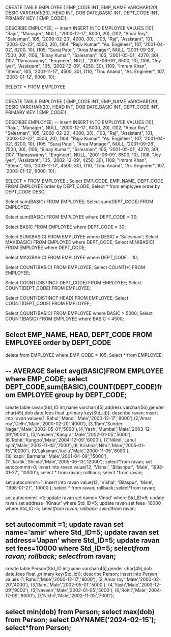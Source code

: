 
CREATE TABLE EMPLOYEE (
 EMP_CODE INT, EMP_NAME VARCHAR(20), DESIG VARCHAR(20), HEAD INT, DOB DATE,BASIC INT, DEPT_CODE INT, PRIMARY KEY ( EMP_CODE));

DESCRIBE EMPLOYEE;
-- insert
INSERT INTO EMPLOYEE VALUES (101, "Raju", "Manager", NULL, '2000-12-17', 8000, 20),
 (102, "Amar Roy", "Salesman", 105, '2000-02-20', 4000, 30),
 (103, "Raj", "Assistant", 101, '2003-02-22', 4500, 20),
 (104, "Rajiv Kumar", "As. Engineer", 107, '2001-04-02', 6200, 10),
 (105, "Suraj Patel", "Area Manager", NULL, '2001-09-28', 7500, 30),
 (106, "Binay Kumar", "Salesman", 105, '2001-05-01', 4270, 30),
 (107, "Ramaswamy", "Engineer", NULL, '2001-06-09', 6500, 10),
(108, "Joy Iyer", "Assistant", 105, '2002-12-09', 4250, 30),
 (109, "Imram Khan", "Steno", 105, '2001-11-17', 4500, 30),
 (110, "Tinu Anand", "As. Engineer", 107, '2003-01-12', 6000, 10);
 
SELECT * FROM EMPLOYEE

-----------------------------------------------------------------------------------------------------------------------------------
CREATE TABLE EMPLOYEE (
 EMP_CODE INT, EMP_NAME VARCHAR(20), DESIG VARCHAR(20), HEAD INT, DOB DATE,BASIC INT, DEPT_CODE INT, PRIMARY KEY ( EMP_CODE));

DESCRIBE EMPLOYEE;
-- insert
INSERT INTO EMPLOYEE VALUES (101, "Raju", "Manager", NULL, '2000-12-17', 8000, 20),
 (102, "Amar Roy", "Salesman", 105, '2000-02-20', 4000, 30),
 (103, "Raj", "Assistant", 101, '2003-02-22', 4500, 20),
 (104, "Rajiv Kumar", "As. Engineer", 107, '2001-04-02', 6200, 10),
 (105, "Suraj Patel", "Area Manager", NULL, '2001-09-28', 7500, 30),
 (106, "Binay Kumar", "Salesman", 105, '2001-05-01', 4270, 30),
 (107, "Ramaswamy", "Engineer", NULL, '2001-06-09', 6500, 10),
(108, "Joy Iyer", "Assistant", 105, '2002-12-09', 4250, 30),
 (109, "Imram Khan", "Steno", 105, '2001-11-17', 4500, 30),
 (110, "Tinu Anand", "As. Engineer", 107, '2003-01-12', 6000, 10);
 
 
SELECT * FROM EMPLOYEE ;
Select EMP_CODE, EMP_NAME, DEPT_CODE FROM EMPLOYEE order by DEPT_CODE;
Select * from employee order by DEPT_CODE DESC;



Select sum(BASIC) FROM EMPLOYEE;
Select sum(DEPT_CODE) FROM EMPLOYEE;

Select sum(BASIC) FROM EMPLOYEE where DEPT_CODE = 30; 

Select BASIC FROM EMPLOYEE where DEPT_CODE = 30; 



Select SUM(BASIC) FROM EMPLOYEE where  DESIG = 'Salesman';
Select MAX(BASIC) FROM EMPLOYEE where DEPT_CODE;
Select MIN(BASIC) FROM EMPLOYEE where DEPT_CODE;

Select MAX(BASIC) FROM EMPLOYEE where DEPT_CODE = 10;

Select COUNT(BASIC) FROM EMPLOYEE;
Select COUNT(*) FROM EMPLOYEE;


Select COUNT(DISTINCT DEPT_CODE) FROM EMPLOYEE;
Select COUNT(DEPT_CODE) FROM EMPLOYEE;

Select COUNT(DISTINCT HEAD) FROM EMPLOYEE;
Select COUNT(DEPT_CODE) FROM EMPLOYEE;

Select COUNT(BASIC) FROM EMPLOYEE where BASIC > 5000;
Select COUNT(BASIC) FROM EMPLOYEE where BASIC < 4500;

Select EMP_NAME, HEAD, DEPT_CODE FROM EMPLOYEE order by DEPT_CODE
----------------------------------------------------------------------------------------------------------------------------------


delete from EMPLOYEE where EMP_CODE = 105;
Select * from EMPLOYEE;

-- AVERAGE 
Select avg(BASIC)FROM EMPLOYEE where EMP_CODE;
select DEPT_CODE,sum(BASIC),COUNT(DEPT_CODE)from EMPLOYEE group by DEPT_CODE;
--------------------------------------------------------------------------------------------------------------------------------------------


create table ravan(Std_ID int,name varchar(45),address varchar(56),gender char(45),dob date,fees float ,primary key(Std_id));
describe ravan;
insert into ravan values(1,'Rahul','Mandi','Male','2000-12-17','8000'),(2,'Amar roy','Delhi','Male','2000-02-20','4000'),
(3,'Ram','Sunder Nagar','Male','2002-05-01','5000'),(4,'Yash','Mumbai','Male','2003-12-09','9000'),
(5,'Naveen','Kangra','Male','2002-01-05','5000'),(6,'Rohit','Kangoo','Male','2004-12-09','6000'),
(7,'Nikhil','Lahul spiti','Male','2002-11-05','7000'),(8,'Krishna','Nihri','Male','2005-01-15','10000'),
(9,'Laksman','kullu','Male','2000-11-05','8000'),(10,'kapil','Barmana','Male','2001-04-09','15000'),
(11,'kartik','Shimla','Male','2005-06-13','12000');
select*from ravan;
set autocommit=0;
insert into ravan value(12, 'Vishal', 'Bilashpur', 'Male', '1998-01-27', '10000');
select * from ravan;
rollback; 
select *from ravan;

set autocommit=1;
insert into ravan value(12, 'Vishal', 'Bilaspur', 'Male', '1998-01-27', '10000');
select * from ravan;
rollback;
select*from ravan;

set autocommit =1;
update ravan set name='Vinod' where Std_ID=6;
update ravan set address='Kinaur' where Std_ID=5;
update ravan set fees=10000 where Std_ID=5;
select*from ravan;
rollback;
select*from ravan;

set autocommit =1;
update ravan set name='amir' where Std_ID=5;
update ravan set address='Japan' where Std_ID=5;
update ravan set fees=10000 where Std_ID=5;
select*from ravan;
rollback;
select*from ravan;
--------------------------------------------------------------------------------------------------------------------------------------------

create table Person(Std_ID int,name varchar(45),gender char(45),dob date,fees float ,primary key(Std_id));
describe Person;
insert into Person values
(1,'Rahul','Male','2000-12-17','8000'),
(2,'Amar roy','Male','2000-02-20','4000'),
(3,'Ram','Male','2002-05-01','5000'),
(4,'Yash','Male','2003-12-09','9000'),
(5,'Naveen','Male','2002-01-05','5000'),
(6,'Rohit','Male','2004-12-09','6000'),
(7,'Nikhil','Male','2002-11-05','7000');

select min(dob) from Person;
select max(dob) from Person;
select DAYNAME('2024-02-15');
select*from Person;
------------------------------------------------------------------------------------------
